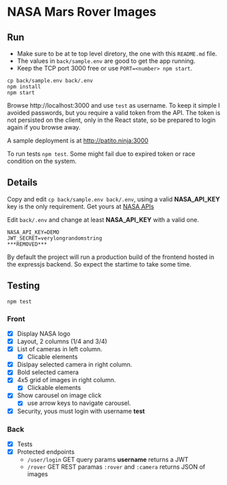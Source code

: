 # NASA Mars Rover Images

## Run

- Make sure to be at te top level diretory, the one with this `README.md` file.
- The values in `back/sample.env` are good to get the app running.
- Keep the TCP port 3000 free or use `PORT=<number> npm start`.

```
cp back/sample.env back/.env
npm install
npm start
```

Browse http://localhost:3000 and use `test` as username. To keep it simple I avoided passwords, but you require a valid token from the API. The token is not persisted on the client, only in the React state, so be prepared to login again if you browse away.

A sample deployment is at http://patito.ninja:3000

To run tests `npm test`. Some might fail due to expired token or race condition on the system.

## Details

Copy and edit `cp back/sample.env back/.env`, using a valid **NASA_API_KEY** key is the only requirement. Get yours at [NASA APIs](https://api.nasa.gov)

Edit `back/.env` and change at least **NASA_API_KEY** with a valid one.

```
NASA_API_KEY=DEMO
JWT_SECRET=verylongrandomstring
***REMOVED***
```

By default the project will run a production build of the frontend hosted in the expressjs backend. So expect the startime to take some time.

## Testing

```
npm test
```

### Front

- [x] Display NASA logo
- [x] Layout, 2 columns (1/4 and 3/4)
- [x] List of cameras in left column.
    - [x] Clicable elements
- [x] Dislpay selected camera in right column.
- [x] Bold selected camera
- [x] 4x5 grid of images in right column.
    - [x] Clickable elements
- [x] Show carousel on image click
    - [x] use arrow keys to navigate carousel.
- [x] Security, yous must login with username **test**

### Back

- [x] Tests
- [x] Protected endpoints
    - `/user/login` GET query params **username** returns a JWT
    - `/rover` GET REST paramas `:rover` and `:camera` returns JSON of images
    
